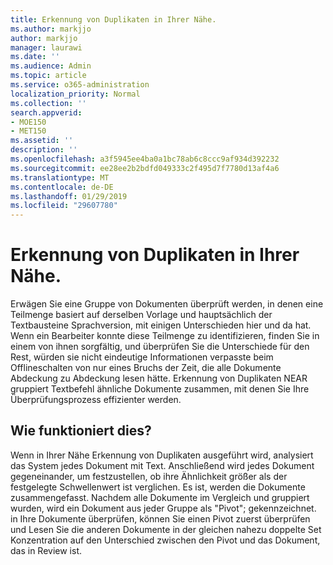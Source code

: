 ```yaml
---
title: Erkennung von Duplikaten in Ihrer Nähe.
ms.author: markjjo
author: markjjo
manager: laurawi
ms.date: ''
ms.audience: Admin
ms.topic: article
ms.service: o365-administration
localization_priority: Normal
ms.collection: ''
search.appverid:
- MOE150
- MET150
ms.assetid: ''
description: ''
ms.openlocfilehash: a3f5945ee4ba0a1bc78ab6c8ccc9af934d392232
ms.sourcegitcommit: ee28ee2b2bdfd049333c2f495d7f7780d13af4a6
ms.translationtype: MT
ms.contentlocale: de-DE
ms.lasthandoff: 01/29/2019
ms.locfileid: "29607780"
---
```

# <a name="near-duplicate-detection"></a>Erkennung von Duplikaten in Ihrer Nähe.

Erwägen Sie eine Gruppe von Dokumenten überprüft werden, in denen eine Teilmenge basiert auf derselben Vorlage und hauptsächlich der Textbausteine Sprachversion, mit einigen Unterschieden hier und da hat. Wenn ein Bearbeiter konnte diese Teilmenge zu identifizieren, finden Sie in einem von ihnen sorgfältig, und überprüfen Sie die Unterschiede für den Rest, würden sie nicht eindeutige Informationen verpasste beim Offlineschalten von nur eines Bruchs der Zeit, die alle Dokumente Abdeckung zu Abdeckung lesen hätte. Erkennung von Duplikaten NEAR gruppiert Textbefehl ähnliche Dokumente zusammen, mit denen Sie Ihre Überprüfungsprozess effizienter werden.

## <a name="how-does-it-work"></a>Wie funktioniert dies?

Wenn in Ihrer Nähe Erkennung von Duplikaten ausgeführt wird, analysiert das System jedes Dokument mit Text. Anschließend wird jedes Dokument gegeneinander, um festzustellen, ob ihre Ähnlichkeit größer als der festgelegte Schwellenwert ist verglichen. Es ist, werden die Dokumente zusammengefasst. Nachdem alle Dokumente im Vergleich und gruppiert wurden, wird ein Dokument aus jeder Gruppe als "Pivot"; gekennzeichnet. in Ihre Dokumente überprüfen, können Sie einen Pivot zuerst überprüfen und Lesen Sie die anderen Dokumente in der gleichen nahezu doppelte Set Konzentration auf den Unterschied zwischen den Pivot und das Dokument, das in Review ist.